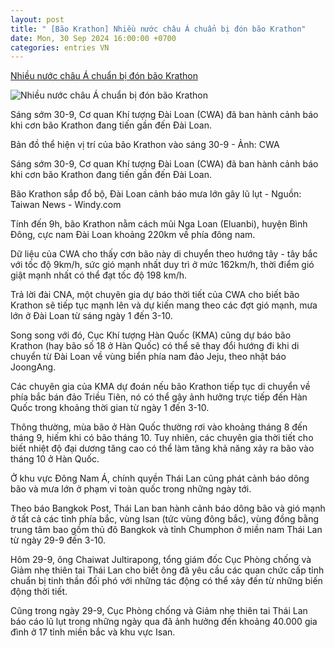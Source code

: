 ```yaml
---
layout: post
title: " [Bão Krathon] Nhiều nước châu Á chuẩn bị đón bão Krathon"
date: Mon, 30 Sep 2024 16:00:00 +0700
categories: entries VN
---
```

[Nhiều nước châu Á chuẩn bị đón bão Krathon](https://tuoitre.vn/nhieu-nuoc-chau-a-chuan-bi-don-bao-krathon-20240930140544395.htm)

![Nhiều nước châu Á chuẩn bị đón bão Krathon](https://cdn1.tuoitre.vn/thumb_w/1200/471584752817336320/2024/9/30/bao-krathon-17276797003881676976738-117-0-494-721-crop-17276797586202051852835.jpg)

Sáng sớm 30-9, Cơ quan Khí tượng Đài Loan (CWA) đã ban hành cảnh báo khi cơn bão Krathon đang tiến gần đến Đài Loan.

Bản đồ thể hiện vị trí của bão Krathon vào sáng 30-9 - Ảnh: CWA

Sáng sớm 30-9, Cơ quan Khí tượng Đài Loan (CWA) đã ban hành cảnh báo khi cơn bão Krathon đang tiến gần đến Đài Loan.

Bão Krathon sắp đổ bộ, Đài Loan cảnh báo mưa lớn gây lũ lụt - Nguồn: Taiwan News - Windy.com

Tính đến 9h, bão Krathon nằm cách mũi Nga Loan (Eluanbi), huyện Bình Đông, cực nam Đài Loan khoảng 220km về phía đông nam.

Dữ liệu của CWA cho thấy cơn bão này di chuyển theo hướng tây - tây bắc với tốc độ 9km/h, sức gió mạnh nhất duy trì ở mức 162km/h, thời điểm gió giật mạnh nhất có thể đạt tốc độ 198 km/h.

Trả lời đài CNA, một chuyên gia dự báo thời tiết của CWA cho biết bão Krathon sẽ tiếp tục mạnh lên và dự kiến mang theo các đợt gió mạnh, mưa lớn ở Đài Loan từ sáng ngày 1 đến 3-10.

Song song với đó, Cục Khí tượng Hàn Quốc (KMA) cũng dự báo bão Krathon (hay bão số 18 ở Hàn Quốc) có thể sẽ thay đổi hướng đi khi di chuyển từ Đài Loan về vùng biển phía nam đảo Jeju, theo nhật báo JoongAng.

Các chuyên gia của KMA dự đoán nếu bão Krathon tiếp tục di chuyển về phía bắc bán đảo Triều Tiên, nó có thể gây ảnh hưởng trực tiếp đến Hàn Quốc trong khoảng thời gian từ ngày 1 đến 3-10.

Thông thường, mùa bão ở Hàn Quốc thường rơi vào khoảng tháng 8 đến tháng 9, hiếm khi có bão tháng 10. Tuy nhiên, các chuyên gia thời tiết cho biết nhiệt độ đại dương tăng cao có thể làm tăng khả năng xảy ra bão vào tháng 10 ở Hàn Quốc.

Ở khu vực Đông Nam Á, chính quyền Thái Lan cũng phát cảnh báo dông bão và mưa lớn ở phạm vi toàn quốc trong những ngày tới.

Theo báo Bangkok Post, Thái Lan ban hành cảnh báo dông bão và gió mạnh ở tất cả các tỉnh phía bắc, vùng Isan (tức vùng đông bắc), vùng đồng bằng trung tâm bao gồm thủ đô Bangkok và tỉnh Chumphon ở miền nam Thái Lan từ ngày 29-9 đến 3-10.

Hôm 29-9, ông Chaiwat Jultirapong, tổng giám đốc Cục Phòng chống và Giảm nhẹ thiên tai Thái Lan cho biết ông đã yêu cầu các quan chức cấp tỉnh chuẩn bị tinh thần đối phó với những tác động có thể xảy đến từ những biến động thời tiết.

Cũng trong ngày 29-9, Cục Phòng chống và Giảm nhẹ thiên tai Thái Lan báo cáo lũ lụt trong những ngày qua đã ảnh hưởng đến khoảng 40.000 gia đình ở 17 tỉnh miền bắc và khu vực Isan.

